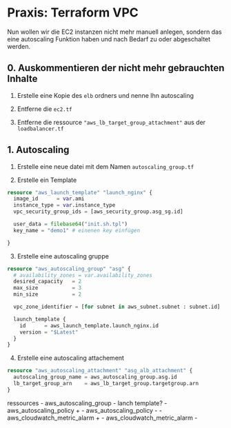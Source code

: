 # Praxis: Terraform VPC

Nun wollen wir die EC2 instanzen nicht mehr manuell anlegen, sondern das eine autoscaling Funktion haben und nach Bedarf zu oder abgeschaltet werden.

## 0. Auskommentieren der nicht mehr gebrauchten Inhalte

1. Erstelle eine Kopie des `elb` ordners und nenne Ihn autoscaling

2. Entferne die `ec2.tf`

3. Entferne die ressource `"aws_lb_target_group_attachment"` aus der `loadbalancer.tf`

## 1. Autoscaling

1. Erstelle eine neue datei mit dem Namen `autoscaling_group.tf`

2. Erstelle ein Template 

```terraform
resource "aws_launch_template" "launch_nginx" {
  image_id      = var.ami
  instance_type = var.instance_type
  vpc_security_group_ids = [aws_security_group.asg_sg.id]

  user_data = filebase64("init.sh.tpl")
  key_name = "demo1" # einenen key einfügen

}
```

3. Erstelle eine autoscaling gruppe

```terraform
resource "aws_autoscaling_group" "asg" {
  # availability_zones = var.availability_zones
  desired_capacity   = 2
  max_size           = 3
  min_size           = 2

  vpc_zone_identifier = [for subnet in aws_subnet.subnet : subnet.id]

  launch_template {
    id      = aws_launch_template.launch_nginx.id
    version = "$Latest"
  }
}
```

4. Erstelle eine autoscaling attachement

```terraform
resource "aws_autoscaling_attachment" "asg_alb_attachment" {
  autoscaling_group_name = aws_autoscaling_group.asg.id
  lb_target_group_arn    = aws_lb_target_group.targetgroup.arn
}
```





ressources 
    - aws_autoscaling_group
        - lanch template?
    - aws_autoscaling_policy +
    - aws_autoscaling_policy -
    - aws_cloudwatch_metric_alarm +
    - aws_cloudwatch_metric_alarm -

